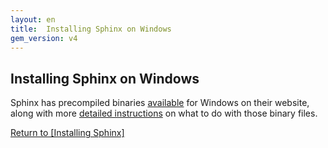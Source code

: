 ```yaml
---
layout: en
title:  Installing Sphinx on Windows
gem_version: v4
---
```


## Installing Sphinx on Windows

Sphinx has precompiled binaries [available](http://sphinxsearch.com/downloads/release/) for Windows on their website, along with more [detailed instructions](http://sphinxsearch.com/docs/current.html#installing-windows) on what to do with those binary files.

[Return to [Installing Sphinx]](/thinking-sphinx/installing_sphinx.html)
